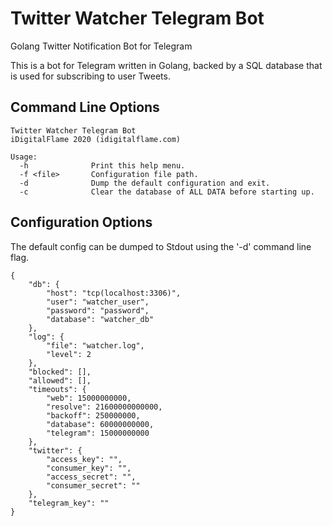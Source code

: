 # Twitter Watcher Telegram Bot

Golang Twitter Notification Bot for Telegram

This is a bot for Telegram written in Golang, backed by a SQL database that is used for subscribing to user Tweets.

## Command Line Options

```[text]
Twitter Watcher Telegram Bot
iDigitalFlame 2020 (idigitalflame.com)

Usage:
  -h              Print this help menu.
  -f <file>       Configuration file path.
  -d              Dump the default configuration and exit.
  -c              Clear the database of ALL DATA before starting up.
```

## Configuration Options

The default config can be dumped to Stdout using the '-d' command line flag.

```[json]
{
    "db": {
        "host": "tcp(localhost:3306)",
        "user": "watcher_user",
        "password": "password",
        "database": "watcher_db"
    },
    "log": {
        "file": "watcher.log",
        "level": 2
    },
    "blocked": [],
    "allowed": [],
    "timeouts": {
        "web": 15000000000,
        "resolve": 21600000000000,
        "backoff": 250000000,
        "database": 60000000000,
        "telegram": 15000000000
    },
    "twitter": {
        "access_key": "",
        "consumer_key": "",
        "access_secret": "",
        "consumer_secret": ""
    },
    "telegram_key": ""
}
```
